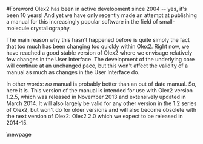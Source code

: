 #Foreword
Olex2 has been in active development since 2004 -- yes, it's been 10 years! And yet we have only recently made an attempt at publishing a manual for this increasingly popular software in the field of small-molecule crystallography.

The main reason why this hasn't happened before is quite simply the fact that too much has been changing too quickly within Olex2. Right now, we have reached a good stable version of Olex2 where we envisage relatively few changes in the User Interface. The development of the underlying core will continue at an unchanged pace, but this won't affect the validity of a manual as much as changes in the User Interface do.

In other words: *no* manual is probably better than an out of date manual. So, here it is. This version of the manual is intended for use with Olex2 version 1.2.5, which was released in November 2013 and extensively updated in March 2014. It will also largely be valid for any other version in the 1.2 series of Olex2, but won't do for older versions and will also become obsolete with the next version of Olex2: Olex2 2.0 which we expect to be released in 2014-15.

\newpage
